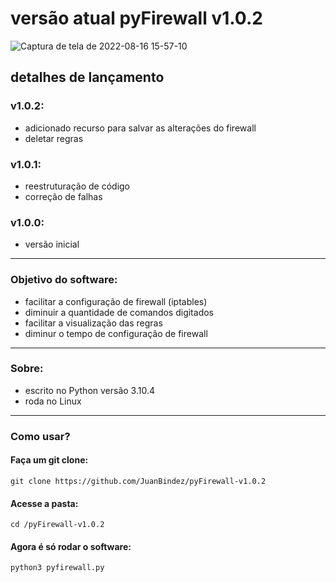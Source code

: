 # versão atual pyFirewall v1.0.2


![Captura de tela de 2022-08-16 15-57-10](https://user-images.githubusercontent.com/79322362/184959308-276f4ad6-505b-401f-8aae-a69ffeac1786.png)

##                           detalhes de lançamento

### v1.0.2:

- adicionado recurso para salvar as alterações do firewall
- deletar regras

### v1.0.1:

- reestruturação de código 
- correção de falhas

### v1.0.0:

- versão inicial 
----------
### Objetivo do software:

- facilitar a configuração de firewall (iptables)
- diminuir a quantidade de comandos digitados
- facilitar a visualização das regras
- diminur o tempo de configuração de firewall
----------
### Sobre:

- escrito no Python versão 3.10.4
- roda no Linux
----------
### Como usar?

#### Faça um git clone:

    git clone https://github.com/JuanBindez/pyFirewall-v1.0.2
    
#### Acesse a pasta:

    cd /pyFirewall-v1.0.2
#### Agora é só rodar o software:

    python3 pyfirewall.py
